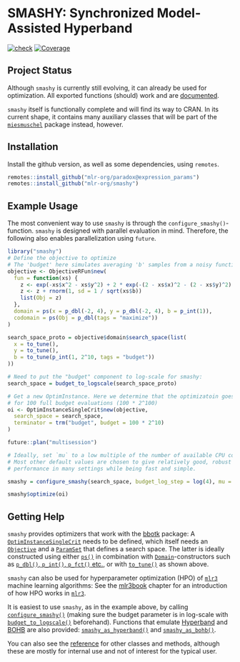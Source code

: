 
# SMASHY: Synchronized Model-Assisted Hyperband

[![check](https://github.com/mlr-org/smashy/actions/workflows/check.yml/badge.svg)](https://github.com/mlr-org/smashy/actions/workflows/check.yml)
[![Coverage](https://codecov.io/github/mlr-org/smashy/branch/master/graphs/badge.svg)](https://codecov.io/github/mlr-org/smashy)

## Project Status

Although `smashy` is currently still evolving, it can already be used for optimization. All exported functions (should) work and are [documented](https://mlr-org.github.io/smashy/reference/index.html).

`smashy` itself is functionally complete and will find its way to CRAN. In its current shape, it contains many auxiliary
classes that will be part of the [`miesmuschel`](https://github.com/mlr-org/miesmuschel) package instead, however.

## Installation

Install the github version, as well as some dependencies, using `remotes`. 

```r
remotes::install_github("mlr-org/paradox@expression_params")
remotes::install_github("mlr-org/smashy")
```

## Example Usage

The most convenient way to use `smashy` is through the `configure_smashy()`-function. 
`smashy` is designed with parallel evaluation in mind. Therefore, the following
also enables parallelization using `future`.
```r
library("smashy")
# Define the objective to optimize
# The 'budget' here simulates averaging 'b' samples from a noisy function
objective <- ObjectiveRFun$new(
  fun = function(xs) {
    z <- exp(-xs$x^2 - xs$y^2) + 2 * exp(-(2 - xs$x)^2 - (2 - xs$y)^2)
    z <- z + rnorm(1, sd = 1 / sqrt(xs$b))
    list(Obj = z)
  },
  domain = ps(x = p_dbl(-2, 4), y = p_dbl(-2, 4), b = p_int(1)),
  codomain = ps(Obj = p_dbl(tags = "maximize"))
)

search_space_proto = objective$domain$search_space(list(
  x = to_tune(),
  y = to_tune(),
  b = to_tune(p_int(1, 2^10, tags = "budget"))
))

# Need to put the "budget" component to log-scale for smashy:
search_space = budget_to_logscale(search_space_proto)

# Get a new OptimInstance. Here we determine that the optimizatoin goes
# for 100 full budget evaluations (100 * 2^100)
oi <- OptimInstanceSingleCrit$new(objective,
  search_space = search_space,
  terminator = trm("budget", budget = 100 * 2^10)
)

future::plan("multisession")

# Ideally, set `mu` to a low multiple of the number of available CPU cores.
# Most other default values are chosen to give relatively good, robust
# performance in many settings while being fast and simple.

smashy = configure_smashy(search_space, budget_log_step = log(4), mu = 6)

smashy$optimize(oi)
```

## Getting Help

`smashy` provides optimizers that work with the [bbotk](https://bbotk.mlr-org.com/) package:
A [`OptimInstanceSingleCrit`](https://bbotk.mlr-org.com/reference/OptimInstanceSingleCrit.html) needs to be defined, which itself needs an [`Objective`](https://bbotk.mlr-org.com/reference/Objective.html) and a [`ParamSet`](https://paradox.mlr-org.com/reference/ParamSet.html) that defines a search space.
The latter is ideally constructed using either [`ps()`](https://paradox.mlr-org.com/reference/ps.html) in combination with [`Domain`](https://paradox.mlr-org.com/reference/Domain.html)-constructors such as [`p_dbl()`, `p_int()`, `p_fct()` etc.](https://paradox.mlr-org.com/reference/Domain.html), or with [`to_tune()`](https://paradox.mlr-org.com/reference/to_tune.html) as shown above.

`smashy` can also be used for hyperparameter optimization (HPO) of [`mlr3`](https://mlr3.mlr-org.com/) machine learning algorithms:
See the [mlr3book](https://mlr3book.mlr-org.com/04-optimization.html) chapter for an introduction of how HPO works in [`mlr3`](https://mlr3.mlr-org.com/).

It is easiest to use `smashy`, as in the example above, by calling [`configure_smashy()`](https://mlr-org.github.io/smashy/reference/configure_smashy.html) (making sure the budget parameter is in log-scale with [`budget_to_logscale()`](https://mlr-org.github.io/smashy/reference/budget_to_logscale.html) beforehand).
Functions that emulate [Hyperband](https://arxiv.org/abs/1603.06560?context=cs) and [BOHB](https://www.automl.org/blog_bohb/) are also provided: [`smashy_as_hyperband()`](https://mlr-org.github.io/smashy/reference/smashy_as_hyperband.html) and [`smashy_as_bohb()`](https://mlr-org.github.io/smashy/reference/smashy_as_bohb.html). 

You can also see the [reference](https://mlr-org.github.io/smashy/reference/index.html) for other classes and methods, although these are mostly for internal use and not of interest for the typical user.
